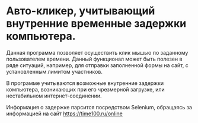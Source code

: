 # Авто-кликер, учитывающий внутренние временные задержки компьютера.

Данная программа позволяет осуществить клик мышью по заданному пользователем времени. Данный функционал может быть полезен в ряде ситуаций, например, для отправки заполненной формы на сайт, с установленным лимитом участников.

В программе учитываются возможные внутренние задержки компьютера, возникающих при его чрезмерной загрузке, или нестабильном интернет-соединении.

Информация о задержке парсится посредством Selenium, обращаясь за информацией на сайт https://time100.ru/online
